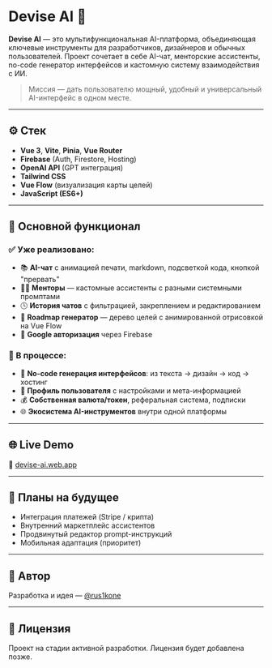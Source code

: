 # Devise AI 🚀

**Devise AI** — это мультифункциональная AI-платформа, объединяющая ключевые инструменты для разработчиков, дизайнеров и обычных пользователей. Проект сочетает в себе AI-чат, менторские ассистенты, no-code генератор интерфейсов и кастомную систему взаимодействия с ИИ.

> Миссия — дать пользователю мощный, удобный и универсальный AI-интерфейс в одном месте.

---

## ⚙️ Стек

- **Vue 3**, **Vite**, **Pinia**, **Vue Router**
- **Firebase** (Auth, Firestore, Hosting)
- **OpenAI API** (GPT интеграция)
- **Tailwind CSS**
- **Vue Flow** (визуализация карты целей)
- **JavaScript (ES6+)**

---

## 🔑 Основной функционал

### ✅ Уже реализовано:
- 📚 **AI-чат** с анимацией печати, markdown, подсветкой кода, кнопкой "прервать"
- 👨‍🏫 **Менторы** — кастомные ассистенты с разными системными промптами
- 🕓 **История чатов** с фильтрацией, закреплением и редактированием
- 🌳 **Roadmap генератор** — дерево целей с анимированной отрисовкой на Vue Flow
- 🔐 **Google авторизация** через Firebase

### 🔨 В процессе:
- 🧱 **No-code генерация интерфейсов**: из текста → дизайн → код → хостинг
- 👤 **Профиль пользователя** с настройками и мета-информацией
- 💰 **Собственная валюта/токен**, реферальная система, подписки
- 🌐 **Экосистема AI-инструментов** внутри одной платформы

---

## 🌐 Live Demo

🔗 [devise-ai.web.app](https://devise-ai.web.app)

---

## 📌 Планы на будущее

- Интеграция платежей (Stripe / крипта)
- Внутренний маркетплейс ассистентов
- Продвинутый редактор prompt-инструкций
- Мобильная адаптация (приоритет)

---

## 🧠 Автор

Разработка и идея — [@rus1kone](https://github.com/rus1kone)

---

## 📝 Лицензия

Проект на стадии активной разработки. Лицензия будет добавлена позже.
